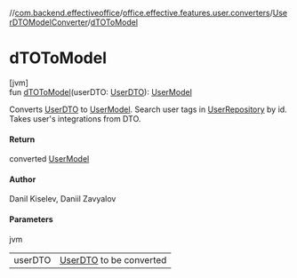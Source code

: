 //[com.backend.effectiveoffice](../../../index.md)/[office.effective.features.user.converters](../index.md)/[UserDTOModelConverter](index.md)/[dTOToModel](d-t-o-to-model.md)

# dTOToModel

[jvm]\
fun [dTOToModel](d-t-o-to-model.md)(userDTO: [UserDTO](../../office.effective.dto/-user-d-t-o/index.md)): [UserModel](../../office.effective.model/-user-model/index.md)

Converts [UserDTO](../../office.effective.dto/-user-d-t-o/index.md) to [UserModel](../../office.effective.model/-user-model/index.md). Search user tags in [UserRepository](../../office.effective.features.user.repository/-user-repository/index.md) by id. Takes user's integrations from DTO.

#### Return

converted [UserModel](../../office.effective.model/-user-model/index.md)

#### Author

Danil Kiselev, Daniil Zavyalov

#### Parameters

jvm

| | |
|---|---|
| userDTO | [UserDTO](../../office.effective.dto/-user-d-t-o/index.md) to be converted |

